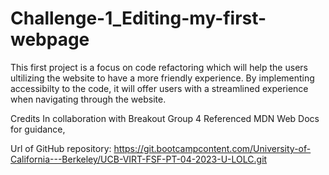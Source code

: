 # Challenge-1_Editing-my-first-webpage

This first project is a focus on code refactoring which will help the users ultilizing the website to have a more friendly experience. By implementing accessibilty to the code, it will offer users with a streamlined experience when navigating through the website.

Credits
In collaboration with Breakout Group 4
Referenced MDN Web Docs for guidance,


Url of GitHub repository: https://git.bootcampcontent.com/University-of-California---Berkeley/UCB-VIRT-FSF-PT-04-2023-U-LOLC.git
